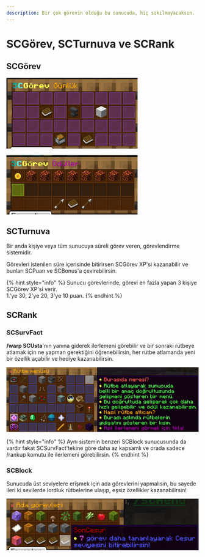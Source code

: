 ```yaml
---
description: Bir çok görevin olduğu bu sunucuda, hiç sıkılmayacaksın.
---
```


# SCGörev, SCTurnuva ve SCRank

## SCGörev

![](<../../../.gitbook/assets/image (164).png>)

![](<../../../.gitbook/assets/image (175).png>)

## SCTurnuva

Bir anda kişiye veya tüm sunucuya süreli görev veren,  görevlendirme sistemidir.

Görevleri istenilen süre içerisinde bitirirsen SCGörev XP'si kazanabilir ve bunları SCPuan ve SCBonus'a çevirebilirsin.

{% hint style="info" %}
Sunucu görevlerinde, görevi en fazla yapan 3 kişiye SCGörev XP'si verir.\
1.'ye 30, 2'ye 20, 3'ye 10 puan.
{% endhint %}

## SCRank

### SCSurvFact

**/warp SCUsta**'nın yanına giderek ilerlemeni görebilir ve bir sonraki rütbeye atlamak için ne yapman gerektiğini öğrenebilirsin, her rütbe atlamanda yeni bir özellik açabilir ve hediye kazanabilirsin.

![](<../../../.gitbook/assets/image (22).png>)

{% hint style="info" %}
Aynı sistemin benzeri SCBlock sunucusunda da vardır fakat SCSurvFact'tekine göre daha az kapsamlı ve orada sadece /rankup komutu ile ilerlemeni görebilirsin.
{% endhint %}

### SCBlock

Sunucuda üst seviyelere erişmek için ada görevlerini yapmalısın, bu sayede ileri ki sevilerde lordluk rütbelerine ulaşıp, eşsiz özellikler kazanabilirsin!

![5 bölümden oluşan ada görevleri /is challenges](<../../../.gitbook/assets/image (24).png>)
